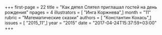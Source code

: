 +++
first-page = 22
title = "Как дятел Спятел приглашал гостей на день рождения"
npages = 4
illustrators = [ "Инга Коржнева",]
month = "11"
rubric = "Математические сказки"
authors = [ "Константин Кохась",]
issues = [ "2015_11",]
year = "2015"
date = "2017-04-24T15:37:59+03:00"
+++
